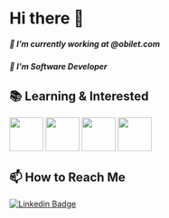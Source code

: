 # Hi there 👋

 ##### 🔭 I’m currently working at @obilet.com
 ##### 🌱 I'm Software Developer


## 📚 Learning & Interested
<code><img height="60" src="https://upload.wikimedia.org/wikipedia/commons/7/7a/C_Sharp_logo.svg"></code>
<code><img height="60" src="https://image.flaticon.com/icons/svg/917/917316.svg"></code>
<code><img height="60" src="https://upload.wikimedia.org/wikipedia/commons/4/47/React.svg"></code>
<code><img height="60" src="https://image.flaticon.com/icons/svg/3288/3288086.svg"></code>

## 📫 How to Reach Me
[![Linkedin Badge](https://img.shields.io/badge/nurcanozkan-follow%20on%20linkedin-blue?style=for-the-badge&logo=linkedin)](https://www.linkedin.com/in/nurcanozkan/)
